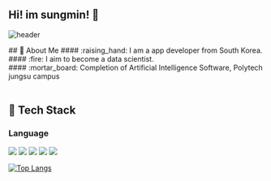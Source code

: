 ## Hi! im sungmin! 👋
<div>
  
![header](https://capsule-render.vercel.app/api?type=waving&color=gradient&height=300&section=header&text=NICE%20TO%20MEET%20YOU%20%F0%9F%A4%97)
</div>

 <!--Body-->
 
<div>
  ## 👀 About Me
  #### :raising_hand: I am a app developer from South Korea.<br/>
  #### :fire: I aim to become a data scientist.<br/>
  #### :mortar_board: Completion of Artificial Intelligence Software, Polytech jungsu campus
  <br/>
  <br/>

  
  ## 🧱 Tech Stack
  ### Language
<img src="https://img.shields.io/badge/Python-3776AB?style=flat-square&logo=Python&logoColor=white"/>
<img src="https://img.shields.io/badge/c-A8B9CC?style=flat-square&logo=c&logoColor=white"/>
<img src="https://img.shields.io/badge/mysql-4479A1?style=flat-square&logo=mysql&logoColor=white"/>
<img src="https://img.shields.io/badge/HTML5-E34F26?style=flat-square&logo=HTML5&logoColor=white"/>
<!--CSS-->
  <img src="https://img.shields.io/badge/CSS3-1572B6?style=flat-square&logo=CSS3&logoColor=white"/>
  <br/>
  
[![Top Langs](https://github-readme-stats.vercel.app/api/top-langs/?username=chocksummersalt)](https://github.com/chocksummersalt/github-readme-stats)

</div>
<!--
**chocksummersalt/chocksummersalt** is a ✨ _special_ ✨ repository because its `README.md` (this file) appears on your GitHub profile.

Here are some ideas to get you started:

- 🔭 I’m currently working on ...
- 🌱 I’m currently learning ...
- 👯 I’m looking to collaborate on ...
- 🤔 I’m looking for help with ...
- 💬 Ask me about ...
- 📫 How to reach me: ...
- 😄 Pronouns: ...
- ⚡ Fun fact: ...
-->
